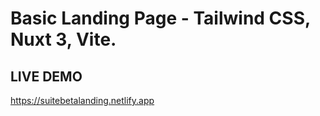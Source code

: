 # Basic Landing Page - Tailwind CSS, Nuxt 3, Vite.


## LIVE DEMO

https://suitebetalanding.netlify.app




